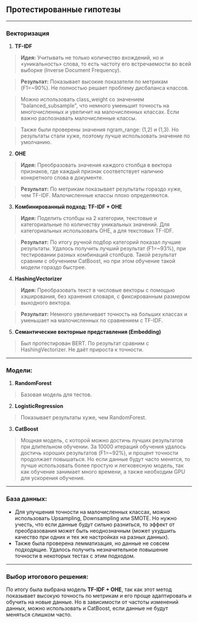 ## **Протестированные гипотезы**

---

### **Векторизация**
1. **TF-IDF**
> **Идея:** Учитывать не только количество вхождений, но и «уникальность» слова, то есть частоту его встречаемости во всей выборке (Inverse Document Frequency).

 > **Результат:** Показывает высокие показатели по метрикам (F1=~90%). Не полностью решает проблему дисбаланса классов.
 
 > Можно использовать class_weight со значением "balanced_subsample", что немного уменьшит точность на многочисленных и увеличит на малочисленных классах. Если важно распознавать малочисленные классы.

 > Также были проверены значения ngram_range: (1,2) и (1,3). Но результаты стали хуже, поэтому лучше использовать значение по умолчанию.


2. **OHE**
> **Идея:** Преобразовать значения каждого столбца в вектора признаков, где каждый признак соответствует наличию конкретного слова в документе.

 > **Результат:** По метрикам показывает результаты гораздо хуже, чем TF-IDF. Малочисленные классы плохо определяются.


3. **Комбинированный подход: TF-IDF + OHE**
> **Идея:** Поделить столбцы на 2 категории, текстовые и категориальные по количеству уникальных значений. Для категориальных использовать OHE, а для текстовых TF-IDF. 

 > **Результат:** По итогу ручной подбор категорий показал лучшие результаты. Удалось получить лучший результат (F1=~93%), при тестировании разных комбинаций столбцов. Такой результат сравним с обучением CatBoost, но при этом обучение такой модели гораздо быстрее.

4. **HashingVectorizer**
> **Идея:** Преобразовать текст в числовые векторы с помощью хэширования, без хранения словаря, с фиксированным размером выходного вектора. 

 > **Результат:** Немного увеличивает точность на больших классах и уменьшает на малочисленных по сравнением с TF-IDF.

5. **Семантические векторные представления (Embedding)**
> Был протестирован BERT. По результат сравним с HashingVectorizer. Не даёт прироста к точности.


---
### **Модели:**
1. **RandomForest**
> Базовая модель для тестов.
2. **LogisticRegression**
> Показывает результаты хуже, чем RandomForest.
3. **CatBoost**
> Мощная модель, с которой можно достичь лучших результатов при длительном обучении. За 10000 итераций обучения удалось достичь хороших результатов (F1=~92%), и процент точности продолжает повышаться. Но если данные будут часто менятся, то лучше использовать более простую и легковесную модель, так как обучение занимает много времени, а также необходим GPU для ускорения обучения.

---

### **База данных:**
* Для улучшения точности на малочисленных классах, можно использовать Upsampling, Downsampling или SMOTE. Но нужно учесть, что если данные будут сильно разниться, то эффект от преобразования может быть неоднозначным (может ухудшить качество при одних и тех же настройках на разных данных).
* Также была проверена лемматизация, но данные не совсем подходящие. Удалось получить незначительное повышение точности в некоторых тестах с этим подходом.

---
### **Выбор итогового решения:**
По итогу была выбрана модель **TF-IDF + OHE**, так как этот метод показывает высокую точность по метрикам и его проще адаптировать и обучить на новые данные.
Но в зависимости от частоты изменений данных, можно использовать и CatBoost, если данные не будут меняться слишком часто.



